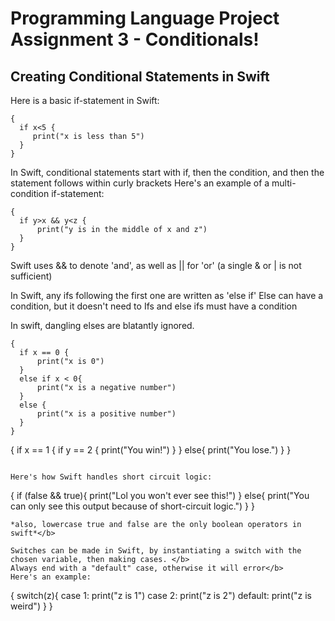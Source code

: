 # Programming Language Project Assignment 3 - Conditionals!
## Creating Conditional Statements in Swift

Here is a basic if-statement in Swift:
~~~
{
  if x<5 {
     print("x is less than 5")
  }
}
~~~
In Swift, conditional statements start with if, then the condition, and then the statement follows within curly brackets </B>
Here's an example of a multi-condition if-statement:

~~~
{
  if y>x && y<z {
      print("y is in the middle of x and z")
  }
}
~~~
Swift uses && to denote 'and', as well as || for 'or' (a single & or | is not sufficient) </b>

In Swift, any ifs following the first one are written as 'else if' </b>
Else can have a condition, but it doesn't need to </b>
Ifs and else ifs must have a condition </b>

In swift, dangling elses are blatantly ignored.

~~~
{
  if x == 0 {
      print("x is 0")
  }
  else if x < 0{
      print("x is a negative number")
  }
  else {
      print("x is a positive number")
  }
}
~~~
{
  if x == 1 {
      if y == 2 {
          print("You win!")
      }
  }
  else{
      print("You lose.")
  }
}
~~~

Here's how Swift handles short circuit logic:
~~~
{
  if (false && true){
      print("Lol you won't ever see this!")
  }
  else{
      print("You can only see this output because of short-circuit logic.")
  }
}
~~~
*also, lowercase true and false are the only boolean operators in swift*</b>

Switches can be made in Swift, by instantiating a switch with the chosen variable, then making cases. </b>
Always end with a "default" case, otherwise it will error</b>
Here's an example:
~~~
{
  switch(z){
  case 1:
      print("z is 1")
  case 2:
      print("z is 2")
  default:
      print("z is weird")
  }
}
~~~
